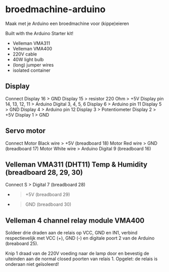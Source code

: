 # broedmachine-arduino
Maak met je Arduino een broedmachine voor (kippe)eieren

Built with the Arduino Starter kit!
  + Velleman VMA311
  + Velleman VMA400
  + 220V cable
  + 40W light bulb
  + (long) jumper wires
  + isolated container

Display
-------
Connect
  Display 16 > GND
  Display 15 > resistor 220 Ohm > +5V
  Display pin 14, 13, 12, 11 > Arduino Digital 3, 4, 5, 6
  Display 6  > Arduino pin 11
  Display 5  > GND
  Display 4  > Arduino pin 12
  Display 3  > Potentiometer
  Display 2  > +5V
  Display 1  > GND

Servo motor
-----------
Connect
  Motor Black wire > +5V (breadboard 18)
  Motor Red wire   > GND (breadboard 17)
  Motor White wire > Arduino Digital 9 (breadboard 16)

Velleman VMA311 (DHT11) Temp & Humidity (breadboard 28, 29, 30)
---------------------------------------
Connect
  S > Digital 7 (breadboard 28)
  + > +5V       (breadboard 29)
  - > GND       (breadboard 30)

Velleman 4 channel relay module VMA400
---------------------------------------
Soldeer drie draden aan de relais op VCC, GND en IN1, verbind respectievelijk met VCC (+), GND (-) en digitale poort 2 van de Arduino (breaboard 25).

Knip 1 draad van de 220V voeding naar de lamp door en bevestig de uiteinden aan de normal closed poorten van relais 1. Opgelet: de relais is onderaan niet geïsoleerd!
